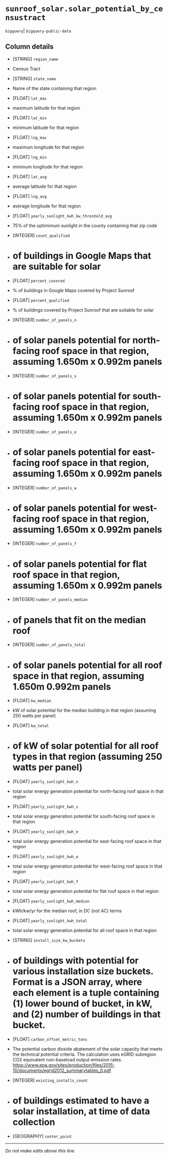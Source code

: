 # `sunroof_solar.solar_potential_by_censustract`
`bigquery`| `bigquery-public-data`

## Column details
* [STRING]    `region_name`
 - Census Tract
* [STRING]    `state_name`
 - Name of the state containing that region
* [FLOAT]     `lat_max`
 - maximum latitude for that region
* [FLOAT]     `lat_min`
 - minimum latitude for that region
* [FLOAT]     `lng_max`
 - maximum longitude for that region
* [FLOAT]     `lng_min`
 - minimum longitude for that region
* [FLOAT]     `lat_avg`
 - average latitude for that region
* [FLOAT]     `lng_avg`
 - average longitude for that region
* [FLOAT]     `yearly_sunlight_kwh_kw_threshold_avg`
 - 75% of the optimimum sunlight in the county containing that zip code
* [INTEGER]   `count_qualified`
 - # of buildings in Google Maps that are suitable for solar
* [FLOAT]     `percent_covered`
 - % of buildings in Google Maps covered by Project Sunroof
* [FLOAT]     `percent_qualified`
 - % of buildings covered by Project Sunroof that are suitable for solar
* [INTEGER]   `number_of_panels_n`
 - # of solar panels potential for north-facing roof space in that region, assuming 1.650m x 0.992m panels
* [INTEGER]   `number_of_panels_s`
 - # of solar panels potential for south-facing roof space in that region, assuming 1.650m x 0.992m panels
* [INTEGER]   `number_of_panels_e`
 - # of solar panels potential for east-facing roof space in that region, assuming 1.650m x 0.992m panels
* [INTEGER]   `number_of_panels_w`
 - # of solar panels potential for west-facing roof space in that region, assuming 1.650m x 0.992m panels
* [INTEGER]   `number_of_panels_f`
 - # of solar panels potential for flat roof space in that region, assuming 1.650m x 0.992m panels
* [INTEGER]   `number_of_panels_median`
 - # of panels that fit on the median roof
* [INTEGER]   `number_of_panels_total`
 - # of solar panels potential for all roof space in that region, assuming 1.650m 0.992m panels
* [FLOAT]     `kw_median`
 - kW of solar potential for the median building in that region (assuming 250 watts per panel)
* [FLOAT]     `kw_total`
 - # of kW of solar potential for all roof types in that region (assuming 250 watts per panel)
* [FLOAT]     `yearly_sunlight_kwh_n`
 - total solar energy generation potential for north-facing roof space in that region
* [FLOAT]     `yearly_sunlight_kwh_s`
 - total solar energy generation potential for south-facing roof space in that region
* [FLOAT]     `yearly_sunlight_kwh_e`
 - total solar energy generation potential for east-facing roof space in that region
* [FLOAT]     `yearly_sunlight_kwh_w`
 - total solar energy generation potential for west-facing roof space in that region
* [FLOAT]     `yearly_sunlight_kwh_f`
 - total solar energy generation potential for flat roof space in that region
* [FLOAT]     `yearly_sunlight_kwh_median`
 - kWh/kw/yr for the median roof, in DC (not AC) terms
* [FLOAT]     `yearly_sunlight_kwh_total`
 - total solar energy generation potential for all roof space in that region
* [STRING]    `install_size_kw_buckets`
 - # of buildings with potential for various installation size buckets. Format is a JSON array, where each element is a tuple containing (1) lower bound of bucket, in kW, and (2) number of buildings in that bucket.
* [FLOAT]     `carbon_offset_metric_tons`
 - The potential carbon dioxide abatement of the solar capacity that meets the technical potential criteria. The calculation uses eGRID subregion CO2 equivalent non-baseload output emission rates. https://www.epa.gov/sites/production/files/2015-10/documents/egrid2012_summarytables_0.pdf
* [INTEGER]   `existing_installs_count`
 - # of buildings estimated to have a solar installation, at time of data collection
* [GEOGRAPHY] `center_point`

-------------------------------------------------------------------------------
*Do not make edits above this line.*
